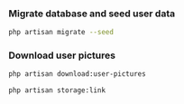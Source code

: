 ### Migrate database and seed user data

```bash
php artisan migrate --seed
```

### Download user pictures

```bash
php artisan download:user-pictures
```

```
php artisan storage:link
```